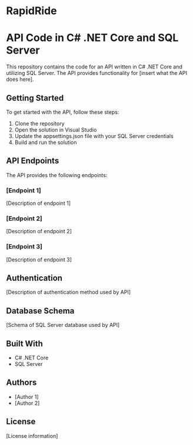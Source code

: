 # RapidRide

# API Code in C# .NET Core and SQL Server

This repository contains the code for an API written in C# .NET Core and utilizing SQL Server. The API provides functionality for [insert what the API does here].

## Getting Started

To get started with the API, follow these steps:

1. Clone the repository
2. Open the solution in Visual Studio
3. Update the appsettings.json file with your SQL Server credentials
4. Build and run the solution

## API Endpoints

The API provides the following endpoints:

### [Endpoint 1]

[Description of endpoint 1]

### [Endpoint 2]

[Description of endpoint 2]

### [Endpoint 3]

[Description of endpoint 3]

## Authentication

[Description of authentication method used by API]

## Database Schema

[Schema of SQL Server database used by API]

## Built With

* C# .NET Core
* SQL Server

## Authors

* [Author 1]
* [Author 2]

## License

[License information]


